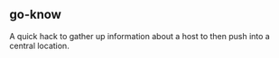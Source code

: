 go-know
-------

A quick hack to gather up information about a host to then push into a central location.
